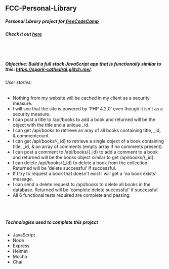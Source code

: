 ## FCC-Personal-Library
##### Personal Library project for [freeCodeCamp](https://freecodecamp.org/)
##### Check it out [here](https://fcc-person-library.glitch.me/)

<br/>
<br/>

##### Objective: Build a full stack JavaScript app that is functionally similar to this: https://spark-cathedral.glitch.me/.
###### User stories:
- Nothing from my website will be cached in my client as a security measure.
- I will see that the site is powered by 'PHP 4.2.0' even though it isn't as a security measure.
- I can post a title to /api/books to add a book and returned will be the object with the title and a unique _id.
- I can get /api/books to retrieve an aray of all books containing title, _id, & commentcount.
- I can get /api/books/{_id} to retrieve a single object of a book containing title, _id, & an array of comments (empty array if no comments present).
- I can post a comment to /api/books/{_id} to add a comment to a book and returned will be the books object similar to get /api/books/{_id}.
- I can delete /api/books/{_id} to delete a book from the collection. Returned will be 'delete successful' if successful.
- If I try to request a book that doesn't exist I will get a 'no book exists' message.
- I can send a delete request to /api/books to delete all books in the database. Returned will be 'complete delete successful' if successful.
- All 6 functional tests required are complete and passing.


<br/>
<br/>

##### Technologies used to complete this project
- JavaScript
- Node
- Express
- Helmet
- Mocha
- Chai
